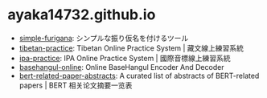 # ayaka14732.github.io

- [simple-furigana](https://ayaka14732.github.io/simple-furigana/): シンプルな振り仮名を付けるツール
- [tibetan-practice](https://ayaka14732.github.io/tibetan-practice/): Tibetan Online Practice System | 藏文線上練習系統
- [ipa-practice](https://ayaka14732.github.io/ipa-practice/): IPA Online Practice System | 國際音標線上練習系統
- [basehangul-online](https://ayaka14732.github.io/basehangul-online/): Online BaseHangul Encoder And Decoder
- [bert-related-paper-abstracts](https://ayaka14732.github.io/bert-related-paper-abstracts/): A curated list of abstracts of BERT-related papers | BERT 相关论文摘要一览表
